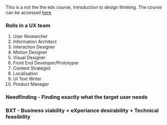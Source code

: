 This is a not the the edx course, Introduction to design thinking. The course can be accessed [here](https://courses.edx.org/courses/course-v1:Microsoft+DEV241x+3T2019/course/)

### Rolls in a UX team
1. User Researcher
2. Information Architect
3. Interaction Designer
4. Motion Designer
5. Visual Designer
6. Front End Developer/Prototyper
7. Content Strategist
8. Localisation
9. UI Text Writer
10. Product Manager

### Needfinding - Finding exactly what the target user needs

### BXT - Business viability + eXperiance desirability + Technical feasibility

